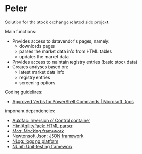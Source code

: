 # Peter
Solution for the stock exchange related side project.

Main functions:
* Provides access to datavendor's pages, namely:
  * downloads pages
  * parses the market data info from HTML tables
  * updates the market data
* Provides access to maintain registry entries (basic stock data)
* Creates analyses based on:
  * latest market data info
  * registry entries
  * screening options
  

Coding guidelines:
* [Approved Verbs for PowerShell Commands | Microsoft Docs](https://docs.microsoft.com/en-us/powershell/scripting/developer/cmdlet/approved-verbs-for-windows-powershell-commands)

Important dependencies:
* [Autofac: Inversion of Control container](https://autofac.org/)
* [HtmlAgilityPack: HTML parser](https://html-agility-pack.net/)
* [Moq: Mocking framework](https://github.com/moq/moq4)
* [Newtonsoft.Json: JSON framework](https://www.newtonsoft.com/json)
* [NLog: logging platform](https://nlog-project.org/)
* [NUnit: Unit-testing framework](https://nunit.org/)
